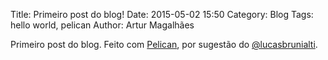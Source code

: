 Title: Primeiro post do blog!
Date: 2015-05-02 15:50
Category: Blog
Tags: hello world, pelican
Author: Artur Magalhães

Primeiro post do blog. Feito com [Pelican](http://getpelican.com/), por sugestão do [@lucasbrunialti](https://github.com/lucasbrunialti/).

